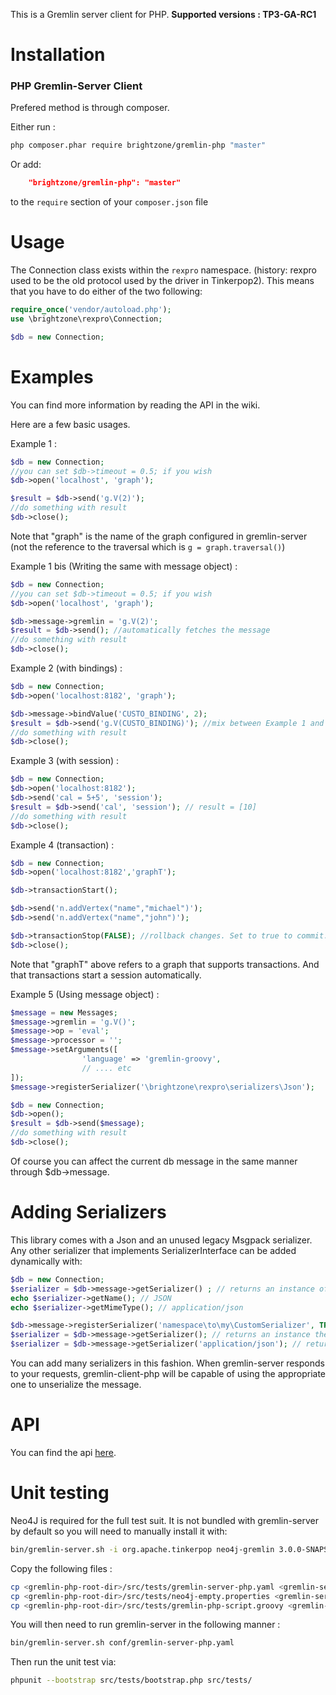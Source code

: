 This is a Gremlin server client for PHP. **Supported versions : TP3-GA-RC1**

Installation
============

### PHP Gremlin-Server Client

Prefered method is through composer.

Either run :

```bash
php composer.phar require brightzone/gremlin-php "master"
```

Or add:

```json
    "brightzone/gremlin-php": "master"
```

to the `require` section of your `composer.json` file

Usage
=========

The Connection class exists within the `rexpro` namespace. (history: rexpro used to be the old protocol used by the driver in Tinkerpop2). This means that you have to do either of the two following:

```php
require_once('vendor/autoload.php');
use \brightzone\rexpro\Connection;

$db = new Connection;
```

Examples
========

You can find more information by reading the API in the wiki.

Here are a few basic usages.

Example 1 :

```php
$db = new Connection;
//you can set $db->timeout = 0.5; if you wish
$db->open('localhost', 'graph');

$result = $db->send('g.V(2)');
//do something with result
$db->close();
```

Note that "graph" is the name of the graph configured in gremlin-server (not the reference to the traversal which is `g = graph.traversal()`)

Example 1 bis (Writing the same with message object) :
```php
$db = new Connection;
//you can set $db->timeout = 0.5; if you wish
$db->open('localhost', 'graph');

$db->message->gremlin = 'g.V(2)';
$result = $db->send(); //automatically fetches the message
//do something with result
$db->close();
```


Example 2 (with bindings) :

```php
$db = new Connection;
$db->open('localhost:8182', 'graph');

$db->message->bindValue('CUSTO_BINDING', 2);
$result = $db->send('g.V(CUSTO_BINDING)'); //mix between Example 1 and 1B
//do something with result
$db->close();
```

Example 3 (with session) :

```php
$db = new Connection;
$db->open('localhost:8182');
$db->send('cal = 5+5', 'session');
$result = $db->send('cal', 'session'); // result = [10]
//do something with result
$db->close();
```

Example 4 (transaction) :

```php
$db = new Connection;
$db->open('localhost:8182','graphT');

$db->transactionStart();

$db->send('n.addVertex("name","michael")');
$db->send('n.addVertex("name","john")');

$db->transactionStop(FALSE); //rollback changes. Set to true to commit.
$db->close();
```
Note that "graphT" above refers to a graph that supports transactions. And that transactions start a session automatically.

Example 5 (Using message object) :

```php
$message = new Messages;
$message->gremlin = 'g.V()';
$message->op = 'eval';
$message->processor = '';
$message->setArguments([
				'language' => 'gremlin-groovy',
				// .... etc
]);
$message->registerSerializer('\brightzone\rexpro\serializers\Json');

$db = new Connection;
$db->open();
$result = $db->send($message);
//do something with result
$db->close();
```
Of course you can affect the current db message in the same manner through $db->message.

Adding Serializers
==================

This library comes with a Json and an unused legacy Msgpack serializer. Any other serializer that implements SerializerInterface can be added dynamically with:

```php
$db = new Connection;
$serializer = $db->message->getSerializer() ; // returns an instance of the default JSON serializer
echo $serializer->getName(); // JSON
echo $serializer->getMimeType(); // application/json

$db->message->registerSerializer('namespace\to\my\CustomSerializer', TRUE); // sets this as default
$serializer = $db->message->getSerializer(); // returns an instance the CustomSerializer serializer (default)
$serializer = $db->message->getSerializer('application/json'); // returns an instance the JSON serializer
```
You can add many serializers in this fashion. When gremlin-server responds to your requests, gremlin-client-php will be capable of using the appropriate one to unserialize the message.

API
============

You can find the api [here](http://pommeverte.github.io/gremlin-php/).

Unit testing
============

Neo4J is required for the full test suit. It is not bundled with gremlin-server by default so you will need to manually install it with:

```bash
bin/gremlin-server.sh -i org.apache.tinkerpop neo4j-gremlin 3.0.0-SNAPSHOT
```
Copy the following files :

```bash
cp <gremlin-php-root-dir>/src/tests/gremlin-server-php.yaml <gremlin-server-root-dir>/conf/
cp <gremlin-php-root-dir>/src/tests/neo4j-empty.properties <gremlin-server-root-dir>/conf/
cp <gremlin-php-root-dir>/src/tests/gremlin-php-script.groovy <gremlin-server-root-dir>/scripts/
```

You will then need to run gremlin-server in the following manner :

```bash
bin/gremlin-server.sh conf/gremlin-server-php.yaml
```

Then run the unit test via:

```bash
phpunit --bootstrap src/tests/bootstrap.php src/tests/
```
